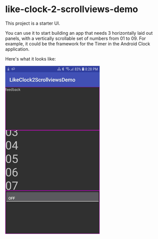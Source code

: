 # like-clock-2-scrollviews-demo

This project is a starter UI.

You can use it to start building an app that needs 3 horizontally laid out panels, with a vertically scrollable set of numbers from 01 to 09. For example, it could be the framework for the Timer in the Android Clock application.

Here's what it looks like:

![panels with vertically scolling digits](https://raw.githubusercontent.com/mdoery/like-clock-2-scrollviews-demo/master/2018-11-05-like-clock-2-scrollviews-demo.png)
